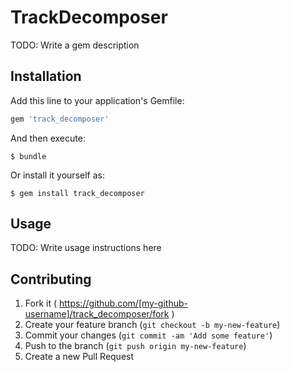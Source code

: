 # TrackDecomposer

TODO: Write a gem description

## Installation

Add this line to your application's Gemfile:

```ruby
gem 'track_decomposer'
```

And then execute:

    $ bundle

Or install it yourself as:

    $ gem install track_decomposer

## Usage

TODO: Write usage instructions here

## Contributing

1. Fork it ( https://github.com/[my-github-username]/track_decomposer/fork )
2. Create your feature branch (`git checkout -b my-new-feature`)
3. Commit your changes (`git commit -am 'Add some feature'`)
4. Push to the branch (`git push origin my-new-feature`)
5. Create a new Pull Request
